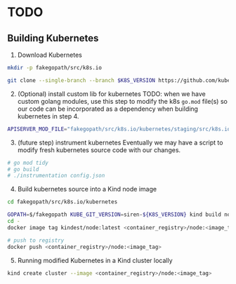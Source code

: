 # TODO

## Building Kubernetes
1. Download Kubernetes
```bash
mkdir -p fakegopath/src/k8s.io

git clone --single-branch --branch $K8S_VERSION https://github.com/kubernetes/kubernetes/git fakegopath/src/k8s.io/kubernetes >> /dev/null
```

2. (Optional) install custom lib for kubernetes
TODO: when we have custom golang modules, use this step to modify the k8s `go.mod` file(s)
so our code can be incorporated as a dependency when building kubernetes in step 4.
```bash
APISERVER_MOD_FILE="fakegopath/src/k8s.io/kubernetes/staging/src/k8s.io/apiserver/go.mod"

```

3. (future step) instrument kubernetes
Eventually we may have a script to modify fresh kubernetes source code with our changes.
```bash
# go mod tidy
# go build
# ./instrumentation config.json
```

4. Build kubernetes source into a Kind node image
```bash
cd fakegopath/src/k8s.io/kubernetes

GOPATH=$/fakegopath KUBE_GIT_VERSION=siren-${K8S_VERSION} kind build node-image
cd -
docker image tag kindest/node:latest <container_registry>/node:<image_tag>

# push to registry
docker push <container_registry>/node:<image_tag>
```

5. Running modified Kubernetes in a Kind cluster locally
```bash
kind create cluster --image <container_registry>/node:<image_tag>
```

